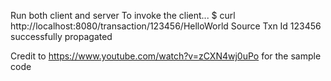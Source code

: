 Run both client and server
To invoke the client...
$ curl http://localhost:8080/transaction/123456/HelloWorld
Source Txn Id 123456 successfully propagated

Credit to https://www.youtube.com/watch?v=zCXN4wj0uPo for the sample code
